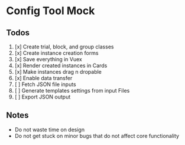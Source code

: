 # Config Tool Mock

## Todos
1. [x] Create trial, block, and group classes
2. [x] Create instance creation forms
3. [x] Save everything in Vuex
4. [x] Render created instances in Cards
5. [x] Make instances drag n dropable
6. [x] Enable data transfer
7. [ ] Fetch JSON file inputs
8. [ ] Generate templates settings from input Files
9. [ ] Export JSON output

## Notes
- Do not waste time on design
- Do not get stuck on minor bugs that do not affect core functionality 
